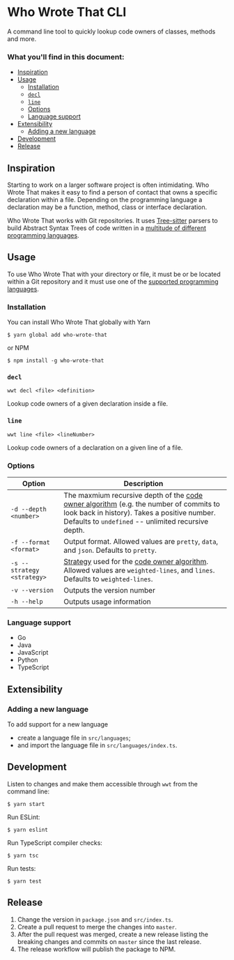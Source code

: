 # Who Wrote That CLI

A command line tool to quickly lookup code owners of classes, methods and more.

### What you'll find in this document:

* [Inspiration](#inspiration)
* [Usage](#usage)
  * [Installation](#installation)
  * [`decl`](#decl)
  * [`line`](#line)
  * [Options](#options)
  * [Language support](#language-support)
* [Extensibility](#extensibility)
  * [Adding a new language](#adding-a-new-language)
* [Development](#development)
* [Release](#release)

## Inspiration

Starting to work on a larger software project is often intimidating. Who Wrote That makes it easy to find a person of contact that owns a specific declaration within a file. Depending on the programming language a declaration may be a function, method, class or interface declaration.

Who Wrote That works with Git repositories. It uses [Tree-sitter](http://tree-sitter.github.io/tree-sitter/) parsers to build Abstract Syntax Trees of code written in a [multitude of different programming languages](#language-support).

## Usage

To use Who Wrote That with your directory or file, it must be or be located within a Git repository and it must use one of the [supported programming languages](#language-support).

### Installation

You can install Who Wrote That globally with Yarn

    $ yarn global add who-wrote-that

or NPM

    $ npm install -g who-wrote-that

### `decl`

```
wwt decl <file> <definition>
```

Lookup code owners of a given declaration inside a file.

### `line`

```
wwt line <file> <lineNumber>
```

Lookup code owners of a declaration on a given line of a file.

### Options

| Option | Description |
| ------ | ----------- |
| `-d --depth <number>` | The maxmium recursive depth of the [code owner algorithm](#algorithm) (e.g. the number of commits to look back in history). Takes a positive number. Defaults to `undefined` -- unlimited recursive depth. |
| `-f --format <format>` | Output format. Allowed values are `pretty`, `data`, and `json`. Defaults to `pretty`. |
| `-s --strategy <strategy>` | [Strategy](#strategies) used for the [code owner algorithm](#algorithm). Allowed values are `weighted-lines`, and `lines`. Defaults to `weighted-lines`. |
| `-v --version` | Outputs the version number |
| `-h --help` | Outputs usage information |

### Language support

* Go
* Java
* JavaScript
* Python
* TypeScript

## Extensibility

### Adding a new language

To add support for a new language

* create a language file in `src/languages`;
* and import the language file in `src/languages/index.ts`.

## Development

Listen to changes and make them accessible through `wwt` from the command line:

    $ yarn start

Run ESLint:

    $ yarn eslint

Run TypeScript compiler checks:

    $ yarn tsc

Run tests:

    $ yarn test

## Release

1. Change the version in `package.json` and `src/index.ts`.
1. Create a pull request to merge the changes into `master`.
1. After the pull request was merged, create a new release listing the breaking changes and commits on `master` since the last release.
1. The release workflow will publish the package to NPM.

